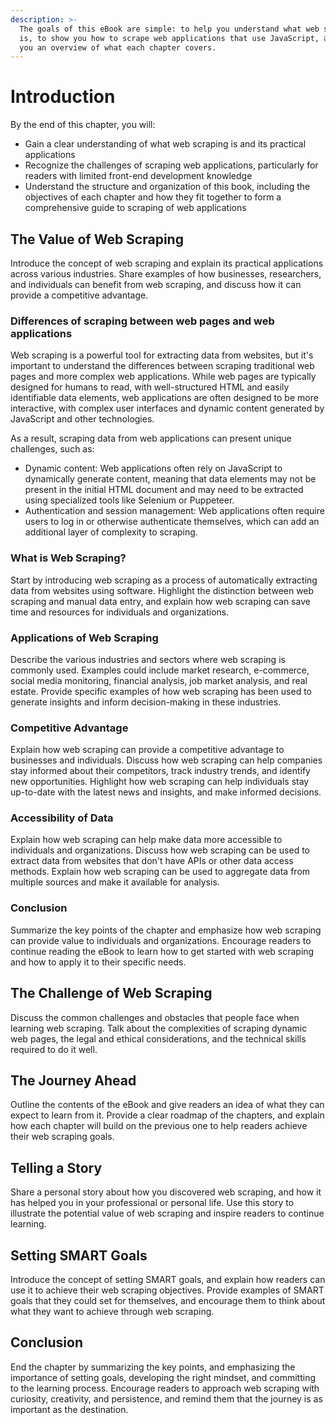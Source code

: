 ```yaml
---
description: >-
  The goals of this eBook are simple: to help you understand what web scraping
  is, to show you how to scrape web applications that use JavaScript, and give
  you an overview of what each chapter covers.
---
```


# Introduction

By the end of this chapter, you will:

* Gain a clear understanding of what web scraping is and its practical applications
* Recognize the challenges of scraping web applications, particularly for readers with limited front-end development knowledge
* Understand the structure and organization of this book, including the objectives of each chapter and how they fit together to form a comprehensive guide to scraping of web applications

## The Value of Web Scraping

Introduce the concept of web scraping and explain its practical applications across various industries. Share examples of how businesses, researchers, and individuals can benefit from web scraping, and discuss how it can provide a competitive advantage.

### Differences of scraping between web pages and web applications

Web scraping is a powerful tool for extracting data from websites, but it's important to understand the differences between scraping traditional web pages and more complex web applications. While web pages are typically designed for humans to read, with well-structured HTML and easily identifiable data elements, web applications are often designed to be more interactive, with complex user interfaces and dynamic content generated by JavaScript and other technologies.

As a result, scraping data from web applications can present unique challenges, such as:

* Dynamic content: Web applications often rely on JavaScript to dynamically generate content, meaning that data elements may not be present in the initial HTML document and may need to be extracted using specialized tools like Selenium or Puppeteer.
* Authentication and session management: Web applications often require users to log in or otherwise authenticate themselves, which can add an additional layer of complexity to scraping.

### What is Web Scraping?

Start by introducing web scraping as a process of automatically extracting data from websites using software. Highlight the distinction between web scraping and manual data entry, and explain how web scraping can save time and resources for individuals and organizations.

### Applications of Web Scraping

Describe the various industries and sectors where web scraping is commonly used. Examples could include market research, e-commerce, social media monitoring, financial analysis, job market analysis, and real estate. Provide specific examples of how web scraping has been used to generate insights and inform decision-making in these industries.

### Competitive Advantage

Explain how web scraping can provide a competitive advantage to businesses and individuals. Discuss how web scraping can help companies stay informed about their competitors, track industry trends, and identify new opportunities. Highlight how web scraping can help individuals stay up-to-date with the latest news and insights, and make informed decisions.

### Accessibility of Data

Explain how web scraping can help make data more accessible to individuals and organizations. Discuss how web scraping can be used to extract data from websites that don't have APIs or other data access methods. Explain how web scraping can be used to aggregate data from multiple sources and make it available for analysis.

### Conclusion

Summarize the key points of the chapter and emphasize how web scraping can provide value to individuals and organizations. Encourage readers to continue reading the eBook to learn how to get started with web scraping and how to apply it to their specific needs.

## The Challenge of Web Scraping

Discuss the common challenges and obstacles that people face when learning web scraping. Talk about the complexities of scraping dynamic web pages, the legal and ethical considerations, and the technical skills required to do it well.

## The Journey Ahead

Outline the contents of the eBook and give readers an idea of what they can expect to learn from it. Provide a clear roadmap of the chapters, and explain how each chapter will build on the previous one to help readers achieve their web scraping goals.

## Telling a Story

Share a personal story about how you discovered web scraping, and how it has helped you in your professional or personal life. Use this story to illustrate the potential value of web scraping and inspire readers to continue learning.

## Setting SMART Goals

Introduce the concept of setting SMART goals, and explain how readers can use it to achieve their web scraping objectives. Provide examples of SMART goals that they could set for themselves, and encourage them to think about what they want to achieve through web scraping.

## Conclusion

End the chapter by summarizing the key points, and emphasizing the importance of setting goals, developing the right mindset, and committing to the learning process. Encourage readers to approach web scraping with curiosity, creativity, and persistence, and remind them that the journey is as important as the destination.
